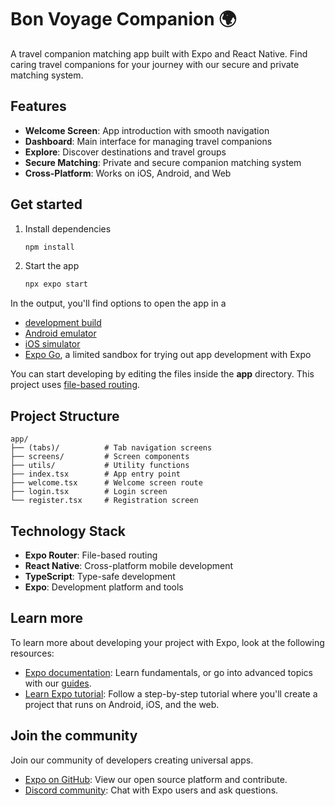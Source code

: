 # Bon Voyage Companion 🌍

A travel companion matching app built with Expo and React Native. Find caring travel companions for your journey with our secure and private matching system.

## Features

- **Welcome Screen**: App introduction with smooth navigation
- **Dashboard**: Main interface for managing travel companions
- **Explore**: Discover destinations and travel groups
- **Secure Matching**: Private and secure companion matching system
- **Cross-Platform**: Works on iOS, Android, and Web

## Get started

1. Install dependencies

   ```bash
   npm install
   ```

2. Start the app

   ```bash
   npx expo start
   ```

In the output, you'll find options to open the app in a

- [development build](https://docs.expo.dev/develop/development-builds/introduction/)
- [Android emulator](https://docs.expo.dev/workflow/android-studio-emulator/)
- [iOS simulator](https://docs.expo.dev/workflow/ios-simulator/)
- [Expo Go](https://expo.dev/go), a limited sandbox for trying out app development with Expo

You can start developing by editing the files inside the **app** directory. This project uses [file-based routing](https://docs.expo.dev/router/introduction).

## Project Structure

```
app/
├── (tabs)/          # Tab navigation screens
├── screens/         # Screen components
├── utils/           # Utility functions
├── index.tsx        # App entry point
├── welcome.tsx      # Welcome screen route
├── login.tsx        # Login screen
└── register.tsx     # Registration screen
```

## Technology Stack

- **Expo Router**: File-based routing
- **React Native**: Cross-platform mobile development
- **TypeScript**: Type-safe development
- **Expo**: Development platform and tools

## Learn more

To learn more about developing your project with Expo, look at the following resources:

- [Expo documentation](https://docs.expo.dev/): Learn fundamentals, or go into advanced topics with our [guides](https://docs.expo.dev/guides).
- [Learn Expo tutorial](https://docs.expo.dev/tutorial/introduction/): Follow a step-by-step tutorial where you'll create a project that runs on Android, iOS, and the web.

## Join the community

Join our community of developers creating universal apps.

- [Expo on GitHub](https://github.com/expo/expo): View our open source platform and contribute.
- [Discord community](https://chat.expo.dev): Chat with Expo users and ask questions.

